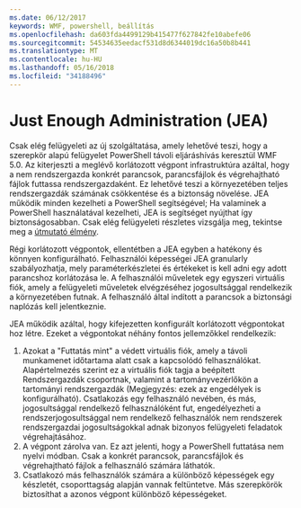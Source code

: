 ```yaml
---
ms.date: 06/12/2017
keywords: WMF, powershell, beállítás
ms.openlocfilehash: da603fda4499129b415477f627842fe10abefe06
ms.sourcegitcommit: 54534635eedacf531d8d6344019dc16a50b8b441
ms.translationtype: MT
ms.contentlocale: hu-HU
ms.lasthandoff: 05/16/2018
ms.locfileid: "34188496"
---
```

# <a name="just-enough-administration-jea"></a>Just Enough Administration (JEA)
Csak elég felügyeleti az új szolgáltatása, amely lehetővé teszi, hogy a szerepkör alapú felügyelet PowerShell távoli eljáráshívás keresztül WMF 5.0.  Az kiterjeszti a meglévő korlátozott végpont infrastruktúra azáltal, hogy a nem rendszergazda konkrét parancsok, parancsfájlok és végrehajtható fájlok futtassa rendszergazdaként.  Ez lehetővé teszi a környezetében teljes rendszergazdák számának csökkentése és a biztonság növelése.  JEA működik minden kezelheti a PowerShell segítségével; Ha valaminek a PowerShell használatával kezelheti, JEA is segítséget nyújthat így biztonságosabban.  Csak elég felügyeleti részletes vizsgálja meg, tekintse meg a [útmutató élmény](http://aka.ms/JEA).

Régi korlátozott végpontok, ellentétben a JEA egyben a hatékony és könnyen konfigurálható.  Felhasználói képességei JEA granularly szabályozhatja, mely paraméterkészletei és értékeket is kell adni egy adott parancshoz korlátozása le. A felhasználói műveletek egy egyszeri virtuális fiók, amely a felügyeleti műveletek elvégzéséhez jogosultsággal rendelkezik a környezetében futnak.  A felhasználó által indított a parancsok a biztonsági naplózás kell jelentkeznie.

JEA működik azáltal, hogy kifejezetten konfigurált korlátozott végpontokat hoz létre.  Ezeket a végpontokat néhány fontos jellemzőkkel rendelkezik:

1. Azokat a "Futtatás mint" a védett virtuális fiók, amely a távoli munkamenet időtartama alatt csak a kapcsolódó felhasználókat.  Alapértelmezés szerint ez a virtuális fiók tagja a beépített Rendszergazdák csoportnak, valamint a tartományvezérlőkön a tartományi rendszergazdák (Megjegyzés: ezek az engedélyek is konfigurálható). Csatlakozás egy felhasználó nevében, és más, jogosultsággal rendelkező felhasználóként fut, engedélyezheti a rendszerjogosultsággal nem rendelkező felhasználók nem rendszerek rendszergazdai jogosultságokkal adnak bizonyos felügyeleti feladatok végrehajtásához.
2. A végpont zárolva van.  Ez azt jelenti, hogy a PowerShell futtatása nem nyelvi módban.  Csak a konkrét parancsok, parancsfájlok és végrehajtható fájlok a felhasználó számára láthatók.
3. Csatlakozó más felhasználók számára a különböző képességek egy készletét, csoporttagság alapján vannak feltüntetve.  Más szerepkörök biztosíthat a azonos végpont különböző képességeket.
